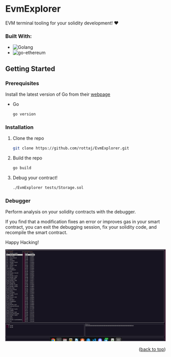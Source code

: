 # EvmExplorer

EVM terminal tooling for your solidity development! :heart:

### Built With:

* ![Golang](https://img.shields.io/badge/go-%2300ADD8.svg?style=for-the-badge&logo=go&logoColor=white)
* ![go-ethereum](https://img.shields.io/badge/Ethereum-3C3C3D?style=for-the-badge&logo=Ethereum&logoColor=white)


<!-- GETTING STARTED -->
## Getting Started

### Prerequisites
Install the latest version of Go from their [webpage](https://go.dev/doc/install)
* Go
  ```sh
  go version
  ```

### Installation
1. Clone the repo
   ```sh
   git clone https://github.com/rottaj/EvmExplorer.git
   ```
2. Build the repo
   ```sh
   go build
   ```
3. Debug your contract! 
   ```sh
   ./EvmExplorer tests/Storage.sol 
   ```

### Debugger
Perform analysis on your solidity contracts with the debugger. 

If you find that a modification fixes an error or improves gas in your smart contract, you can exit the debugging session, fix your solidity code, and recompile the smart contract. 

Happy Hacking!

![alt text](https://github.com/rottaj/EvmExplorer/blob/main/media/preview_1.png)

<p align="right">(<a href="#readme-top">back to top</a>)</p>
